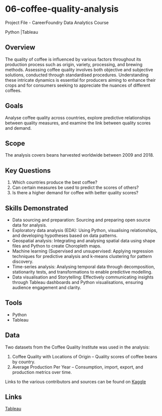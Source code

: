 # 06-coffee-quality-analysis
Project File - CareerFoundry Data Analytics Course

Python |Tableau


## Overview
The quality of coffee is influenced by various factors throughout its production process such as origin, variety, processing, and brewing methods. Assessing coffee quality involves both objective and subjective solutions, conducted through standardised procedures. Understanding these intricate dynamics is essential for producers aiming to enhance their crops and for consumers seeking to appreciate the nuances of different coffees.

## Goals
Analyse coffee quality across countries, explore predictive relationships between quality measures, and examine the link between quality scores and demand.

## Scope
The analysis covers beans harvested worldwide between 2009 and 2018.

## Key Questions
1. Which countries produce the best coffee?
2. Can certain measures be used to predict the scores of others?
3. Is there a higher demand for coffee with better quality scores?

## Skills Demonstrated
- Data sourcing and preparation: Sourcing and preparing open source data for analysis.
- Exploratory data analysis (EDA): Using Python, visualising relationships, and developing hypotheses based on data patterns.
- Geospatial analysis: Integrating and analysing spatial data using shape files and Python to create Choropleth maps.
- Machine learning (Supervised and unsupervised: Applying regression techniques for predictive analysis and k-means clustering for pattern discovery.
- Time-series analysis: Analysing temporal data through decomposition, stationarity tests, and transformations to enable predictive modelling.
- Data visualisation and Storytelling: Effectively communicating insights through Tableau dashboards and Python visualisations, ensuring audience engagement and clarity.

## Tools
- Python
- Tableau

## Data
Two datasets from the Coffee Quality Institute was used in the analysis:

1. Coffee Quality with Locations of Origin – Quality scores of coffee beans by country.
2. Average Production Per Year – Consumption, import, export, and production metrics over time.

Links to the various contributors and sources can be found on [Kaggle](https://www.kaggle.com/datasets/adampq/coffee-quality-with-locations-of-origin/data)

## Links
[Tableau](https://public.tableau.com/views/CoffeeQuality_17336702986480/CoffeeQuality?:language=en-GB&publish=yes&:sid=&:display_count=n&:origin=viz_share_link)
